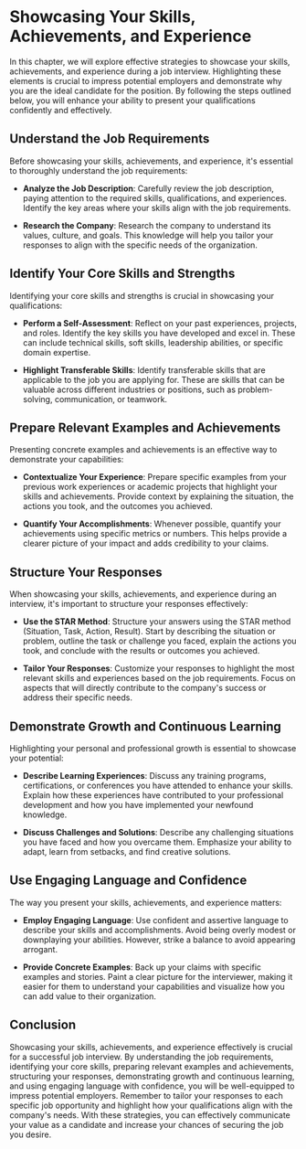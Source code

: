 Showcasing Your Skills, Achievements, and Experience
===============================================================

In this chapter, we will explore effective strategies to showcase your skills, achievements, and experience during a job interview. Highlighting these elements is crucial to impress potential employers and demonstrate why you are the ideal candidate for the position. By following the steps outlined below, you will enhance your ability to present your qualifications confidently and effectively.

Understand the Job Requirements
-------------------------------

Before showcasing your skills, achievements, and experience, it's essential to thoroughly understand the job requirements:

* **Analyze the Job Description**: Carefully review the job description, paying attention to the required skills, qualifications, and experiences. Identify the key areas where your skills align with the job requirements.

* **Research the Company**: Research the company to understand its values, culture, and goals. This knowledge will help you tailor your responses to align with the specific needs of the organization.

Identify Your Core Skills and Strengths
---------------------------------------

Identifying your core skills and strengths is crucial in showcasing your qualifications:

* **Perform a Self-Assessment**: Reflect on your past experiences, projects, and roles. Identify the key skills you have developed and excel in. These can include technical skills, soft skills, leadership abilities, or specific domain expertise.

* **Highlight Transferable Skills**: Identify transferable skills that are applicable to the job you are applying for. These are skills that can be valuable across different industries or positions, such as problem-solving, communication, or teamwork.

Prepare Relevant Examples and Achievements
------------------------------------------

Presenting concrete examples and achievements is an effective way to demonstrate your capabilities:

* **Contextualize Your Experience**: Prepare specific examples from your previous work experiences or academic projects that highlight your skills and achievements. Provide context by explaining the situation, the actions you took, and the outcomes you achieved.

* **Quantify Your Accomplishments**: Whenever possible, quantify your achievements using specific metrics or numbers. This helps provide a clearer picture of your impact and adds credibility to your claims.

Structure Your Responses
------------------------

When showcasing your skills, achievements, and experience during an interview, it's important to structure your responses effectively:

* **Use the STAR Method**: Structure your answers using the STAR method (Situation, Task, Action, Result). Start by describing the situation or problem, outline the task or challenge you faced, explain the actions you took, and conclude with the results or outcomes you achieved.

* **Tailor Your Responses**: Customize your responses to highlight the most relevant skills and experiences based on the job requirements. Focus on aspects that will directly contribute to the company's success or address their specific needs.

Demonstrate Growth and Continuous Learning
------------------------------------------

Highlighting your personal and professional growth is essential to showcase your potential:

* **Describe Learning Experiences**: Discuss any training programs, certifications, or conferences you have attended to enhance your skills. Explain how these experiences have contributed to your professional development and how you have implemented your newfound knowledge.

* **Discuss Challenges and Solutions**: Describe any challenging situations you have faced and how you overcame them. Emphasize your ability to adapt, learn from setbacks, and find creative solutions.

Use Engaging Language and Confidence
------------------------------------

The way you present your skills, achievements, and experience matters:

* **Employ Engaging Language**: Use confident and assertive language to describe your skills and accomplishments. Avoid being overly modest or downplaying your abilities. However, strike a balance to avoid appearing arrogant.

* **Provide Concrete Examples**: Back up your claims with specific examples and stories. Paint a clear picture for the interviewer, making it easier for them to understand your capabilities and visualize how you can add value to their organization.

Conclusion
----------

Showcasing your skills, achievements, and experience effectively is crucial for a successful job interview. By understanding the job requirements, identifying your core skills, preparing relevant examples and achievements, structuring your responses, demonstrating growth and continuous learning, and using engaging language with confidence, you will be well-equipped to impress potential employers. Remember to tailor your responses to each specific job opportunity and highlight how your qualifications align with the company's needs. With these strategies, you can effectively communicate your value as a candidate and increase your chances of securing the job you desire.

